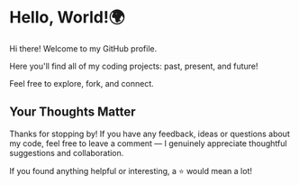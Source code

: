 # Hello, World!🌍

Hi there! Welcome to my GitHub profile.

Here you'll find all of my coding projects: past, present, and future!

Feel free to explore, fork, and connect.

## Your Thoughts Matter

Thanks for stopping by! If you have any feedback, ideas or questions about my code, feel free to leave a comment — I genuinely appreciate thoughtful suggestions and collaboration.

If you found anything helpful or interesting, a ⭐ would mean a lot!
